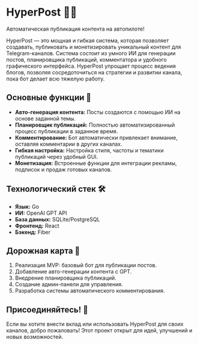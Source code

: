# HyperPost 🚀🤖  
Автоматическая публикация контента на автопилоте!  

HyperPost — это мощная и гибкая система, которая позволяет создавать, публиковать и монетизировать уникальный контент для Telegram-каналов. Система состоит из умного ИИ для генерации постов, планировщика публикаций, комментатора и удобного графического интерфейса. HyperPost упрощает процесс ведения блогов, позволяя сосредоточиться на стратегии и развитии канала, пока бот делает всю тяжелую работу.

## Основные функции 📌  
- **Авто-генерация контента:** Посты создаются с помощью ИИ на основе заданной темы.  
- **Планировщик публикаций:** Полностью автоматизированный процесс публикации в заданное время.  
- **Комментирование:** Бот автоматически привлекает внимание, оставляя комментарии в других каналах.  
- **Гибкая настройка:** Настройка стиля, частоты и тематики публикаций через удобный GUI.  
- **Монетизация:** Встроенные функции для интеграции рекламы, подписок и продаж готовых каналов.  

## Технологический стек 🛠  
- **Язык:** Go  
- **ИИ:** OpenAI GPT API  
- **База данных:** SQLite/PostgreSQL  
- **Фронтенд:** React  
- **Бэкенд:** Fiber  


## Дорожная карта 📅  
1. Реализация MVP: базовый бот для публикации постов.  
2. Добавление авто-генерации контента с GPT.  
3. Внедрение планировщика публикаций.  
4. Создание админ-панели для управления.  
5. Разработка системы автоматического комментирования.  

## Присоединяйтесь! 🌟  
Если вы хотите внести вклад или использовать HyperPost для своих каналов, добро пожаловать! Этот проект открыт для идей, улучшений и новых возможностей.  
